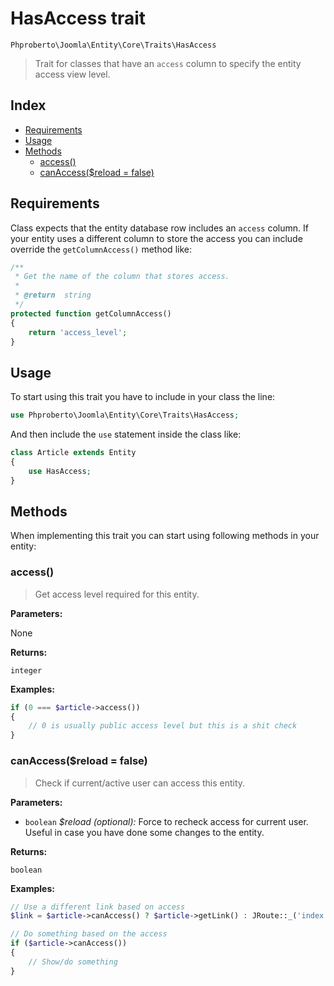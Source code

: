# HasAccess trait

`Phproberto\Joomla\Entity\Core\Traits\HasAccess`

> Trait for classes that have an `access` column to specify the entity access view level.

## Index  

* [Requirements](#requirements)
* [Usage](#usage)
* [Methods](#methods)
    * [access()](#access)
    * [canAccess($reload = false)](#canAccess)

## Requirements <a id="requirements"></a>

Class expects that the entity database row includes an `access` column. If your entity uses a different column to store the access you can include override the `getColumnAccess()` method like:

```php
/**
 * Get the name of the column that stores access.
 *
 * @return  string
 */
protected function getColumnAccess()
{
	return 'access_level';
}

```

## Usage <a id="usage"></a>

To start using this trait you have to include in your class the line:

```php
use Phproberto\Joomla\Entity\Core\Traits\HasAccess;
```

And then include the `use` statement inside the class like:

```php
class Article extends Entity
{
	use HasAccess;
}
```

## Methods <a id="methods"></a>

When implementing this trait you can start using following methods in your entity:

### access() <a id="access"></a>

> Get access level required for this entity.

**Parameters:**

None

**Returns:**

`integer`

**Examples:**

```php
if (0 === $article->access())
{
	// 0 is usually public access level but this is a shit check
}
```

### canAccess($reload = false) <a id="canAccess"></a>

> Check if current/active user can access this entity.

**Parameters:**

* `boolean` *$reload (optional):* Force to recheck access for current user. Useful in case you have done some changes to the entity.

**Returns:**

`boolean`

**Examples:**

```php
// Use a different link based on access
$link = $article->canAccess() ? $article->getLink() : JRoute::_('index.php?option=com_users&view=login');

// Do something based on the access
if ($article->canAccess())
{
	// Show/do something
}
```
